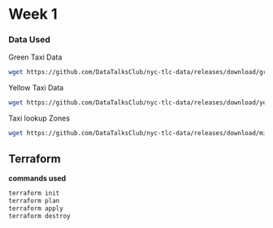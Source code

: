 

# Week 1

### Data Used

Green Taxi Data
```bash
wget https://github.com/DataTalksClub/nyc-tlc-data/releases/download/green/green_tripdata_2019-10.csv.gz
```

Yellow Taxi Data
```bash
wget https://github.com/DataTalksClub/nyc-tlc-data/releases/download/yellow/yellow_tripdata_2021-01.csv.gz
```

Taxi lookup Zones
```bash
wget https://github.com/DataTalksClub/nyc-tlc-data/releases/download/misc/taxi_zone_lookup.csv
```

## Terraform

**commands used**

```bash
terraform init
terraform plan
terraform apply
terraform destroy
```